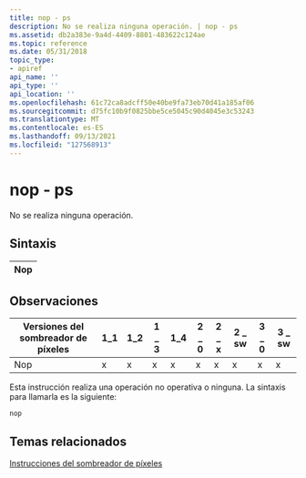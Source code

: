 ```yaml
---
title: nop - ps
description: No se realiza ninguna operación. | nop - ps
ms.assetid: db2a383e-9a4d-4409-8801-483622c124ae
ms.topic: reference
ms.date: 05/31/2018
topic_type:
- apiref
api_name: ''
api_type: ''
api_location: ''
ms.openlocfilehash: 61c72ca8adcff50e40be9fa73eb70d41a185af06
ms.sourcegitcommit: d75fc10b9f0825bbe5ce5045c90d4045e3c53243
ms.translationtype: MT
ms.contentlocale: es-ES
ms.lasthandoff: 09/13/2021
ms.locfileid: "127568913"
---
```

# <a name="nop---ps"></a>nop - ps

No se realiza ninguna operación.

## <a name="syntax"></a>Sintaxis



| Nop |
|-----|



 

## <a name="remarks"></a>Observaciones



| Versiones del sombreador de píxeles | 1\_1 | 1\_2 | 1 \_ 3 | 1\_4 | 2 \_ 0 | 2 \_ x | 2 \_ sw | 3 \_ 0 | 3 \_ sw |
|-----------------------|------|------|------|------|------|------|-------|------|-------|
| Nop                   | x    | x    | x    | x    | x    | x    | x     | x    | x     |



 

Esta instrucción realiza una operación no operativa o ninguna. La sintaxis para llamarla es la siguiente:


```
nop
```



## <a name="related-topics"></a>Temas relacionados

<dl> <dt>

[Instrucciones del sombreador de píxeles](dx9-graphics-reference-asm-ps-instructions.md)
</dt> </dl>

 

 




